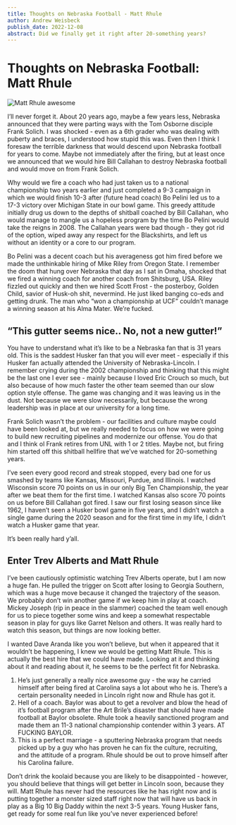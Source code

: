 ```yaml
---
title: Thoughts on Nebraska Football - Matt Rhule
author: Andrew Weisbeck 
publish_date: 2022-12-08
abstract: Did we finally get it right after 20-something years?
---
```


# Thoughts on Nebraska Football: Matt Rhule

![Matt Rhule awesome](https://res.cloudinary.com/tar-heel-dev-studio/image/upload/v1670740037/rhule_fpfbfw.jpg)

I’ll never forget it. About 20 years ago, maybe a few years less, Nebraska announced that they were parting ways with the Tom Osborne disciple Frank Solich. I was shocked - even as a 6th grader who was dealing with puberty and braces, I understood how stupid this was. Even then I think I foresaw the terrible darkness that would descend upon Nebraska football for years to come. Maybe not immediately after the firing, but at least once we announced that we would hire Bill Callahan to destroy Nebraska football and would move on from Frank Solich. 

Why would we fire a coach who had just taken us to a national championship two years earlier and just completed a 9-3 campaign in which we would finish 10-3 after (future head coach) Bo Pelini led us to a 17-3 victory over Michigan State in our bowl game. This greedy attitude initially drug us down to the depths of shitball coached by Bill Callahan, who would manage to mangle us a hopeless program by the time Bo Pelini would take the reigns in 2008. The Callahan years were bad though - they got rid of the option, wiped away any respect for the Blackshirts, and left us without an identity or a core to our program.

Bo Pelini was a decent coach but his averageness got him fired before we made the unthinkable hiring of Mike Riley from Oregon State. I remember the doom that hung over Nebraska that day as I sat in Omaha, shocked that we fired a winning coach for another coach from Shitsburg, USA. Riley fizzled out quickly and then we hired Scott Frost - the posterboy, Golden Child, savior of Husk-oh shit, nevermind. He just liked banging co-eds and getting drunk. The man who “won a championship at UCF” couldn’t manage a winning season at his Alma Mater. We’re fucked. 

## “This gutter seems nice.. No, not a new gutter!”

You have to understand what it’s like to be a Nebraska fan that is 31 years old. This is the saddest Husker fan that you will ever meet - especially if this Husker fan actually attended the University of Nebraska-Lincoln. I remember crying during the 2002 championship and thinking that this might be the last one I ever see - mainly because I loved Eric Crouch so much, but also because of how much faster the other team seemed than our slow option style offense. The game was changing and it was leaving us in the dust. Not because we were slow necessarily, but because the wrong leadership was in place at our university for a long time.

Frank Solich wasn’t the problem - our facilities and culture maybe could have been looked at, but we really needed to focus on how we were going to build new recruiting pipelines and modernize our offense. You do that and I think ol Frank retires from UNL with 1 or 2 titles. Maybe not, but firing him started off this shitball hellfire that we’ve watched for 20-something years.

I’ve seen every good record and streak stopped, every bad one for us smashed by teams like Kansas, Missouri, Purdue, and Illinois. I watched Wisconsin score 70 points on us in our only Big Ten Championship, the year after we beat them for the first time. I watched Kansas also score 70 points on us before Bill Callahan got fired. I saw our first losing season since like 1962, I haven’t seen a Husker bowl game in five years, and I didn’t watch a single game during the 2020 season and for the first time in my life, I didn’t watch a Husker game that year.

It’s been really hard y’all.

## Enter Trev Alberts and Matt Rhule

I’ve been cautiously optimistic watching Trev Alberts operate, but I am now a huge fan. He pulled the trigger on Scott after losing to Georgia Southern, which was a huge move because it changed the trajectory of the season. We probably don’t win another game if we keep him in play at coach. Mickey Joseph (rip in peace in the slammer) coached the team well enough for us to piece together some wins and keep a somewhat respectable season in play for guys like Garret Nelson and others. It was really hard to watch this season, but things are now looking better.

I wanted Dave Aranda like you won’t believe, but when it appeared that it wouldn’t be happening, I knew we would be getting Matt Rhule. This is actually the best hire that we could have made. Looking at it and thinking about it and reading about it, he seems to be the perfect fit for Nebraska. 

1. He’s just generally a really nice awesome guy - the way he carried himself after being fired at Carolina says a lot about who he is. There’s a certain personality needed in Lincoln right now and Rhule has got it.
2. Hell of a coach. Baylor was about to get a revolver and blow the head of it’s football program after the Art Brile’s disaster that should have made football at Baylor obsolete. Rhule took a heavily sanctioned program and made them an 11-3 national championship contender within 3 years. AT FUCKING BAYLOR.
3. This is a perfect marriage - a sputtering Nebraska program that needs picked up by a guy who has proven he can fix the culture, recruiting, and the attitude of a program. Rhule should be out to prove himself after his Carolina failure.

Don’t drink the koolaid because you are likely to be disappointed - however, you should believe that things will get better in Lincoln soon, because they will. Matt Rhule has never had the resources like he has right now and is putting together a monster sized staff right now that will have us back in play as a Big 10 Big Daddy within the next 3-5 years. Young Husker fans, get ready for some real fun like you’ve never experienced before!
